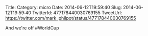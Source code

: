 Title: 
Category: micro
Date: 2014-06-12T19:59:40
Slug: 2014-06-12T19:59:40
TwitterId: 477178440030769155
TweetUrl: https://twitter.com/mark_philpot/status/477178440030769155

And we're off #WorldCup